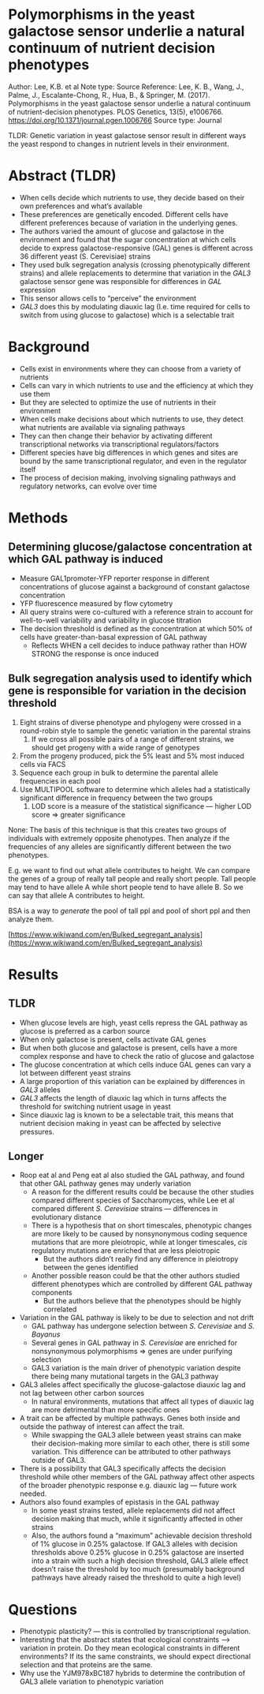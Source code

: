 # Polymorphisms in the yeast galactose sensor underlie a natural continuum of nutrient decision phenotypes

Author: Lee, K.B. et al
Note type: Source
Reference: Lee, K. B., Wang, J., Palme, J., Escalante-Chong, R., Hua, B., & Springer, M. (2017). Polymorphisms in the yeast galactose sensor underlie a natural continuum of nutrient-decision phenotypes. PLOS Genetics, 13(5), e1006766. https://doi.org/10.1371/journal.pgen.1006766
Source type: Journal

TLDR: Genetic variation in yeast galactose sensor result in different ways the yeast respond to changes in nutrient levels in their environment. 

# Abstract (TLDR)

- When cells decide which nutrients to use, they decide based on their own preferences and what’s available
- These preferences are genetically encoded. Different cells have different preferences because of variation in the underlying genes.
- The authors varied the amount of glucose and galactose in the environment and found that the sugar concentration at which cells decide to express galactose-responsive (GAL) genes is different across 36 different yeast (S. Cerevisiae) strains
- They used bulk segregation analysis (crossing phenotypically different strains) and allele replacements to determine that variation in the *GAL3* galactose sensor gene was responsible for differences in *GAL* expression
- This sensor allows cells to “perceive” the environment
- *GAL3* does this by modulating diauxic lag (I.e. time required for cells to switch from using glucose to galactose) which is a selectable trait

# Background

- Cells exist in environments where they can choose from a variety of nutrients
- Cells can vary in which nutrients to use and the efficiency at which they use them
- But they are selected to optimize the use of nutrients in their environment
- When cells make decisions about which nutrients to use, they detect what nutrients are available via signaling pathways
- They can then change their behavior by activating different transcriptional networks via transcriptional regulators/factors
- Different species have big differences in which genes and sites are bound by the same transcriptional regulator, and even in the regulator itself
- The process of decision making, involving signaling pathways and regulatory networks, can evolve over time

# Methods

## Determining glucose/galactose concentration at which GAL pathway is induced

- Measure GAL1promoter-YFP reporter response in different concentrations of glucose against a background of constant galactose concentration
- YFP fluorescence measured by flow cytometry
- All query strains were co-cultured with a reference strain to account for well-to-well variability and variability in glucose titration
- The decision threshold is defined as the concentration at which 50% of cells have greater-than-basal expression of GAL pathway
    - Reflects WHEN a cell decides to induce pathway rather than HOW STRONG the response is once induced

## Bulk segregation analysis used to identify which gene is responsible for variation in the decision threshold

1. Eight strains of diverse phenotype and phylogeny were crossed in a round-robin style to sample the genetic variation in the parental strains
    1. If we cross all possible pairs of a range of different strains, we should get progeny with a wide range of genotypes 
2. From the progeny produced, pick the 5% least and 5% most induced cells via FACS 
3. Sequence each group in bulk to determine the parental allele frequencies in each pool 
4. Use MULTIPOOL software to determine which alleles had a statistically significant difference in frequency between the two groups 
    1. LOD score is a measure of the statistical significance — higher LOD score ⇒ greater significance 

Νone: The basis of this technique is that this creates two groups of individuals with extremely opposite phenotypes. Then analyze if the frequencies of any alleles are significantly different between the two phenotypes. 

E.g. we want to find out what allele contributes to height. We can compare the genes of a group of really tall people and really short people. Tall people may tend to have allele A while short people tend to have allele B. So we can say that allele A contributes to height. 

BSA is a way to *generate* the pool of tall ppl and pool of short ppl and then analyze them. 

[https://www.wikiwand.com/en/Bulked_segregant_analysis](https://www.wikiwand.com/en/Bulked_segregant_analysis)

# Results

## TLDR

- When glucose levels are high, yeast cells repress the GAL pathway as glucose is preferred as a carbon source
- When only galactose is present, cells activate GAL genes
- But when both glucose and galactose is present, cells have a more complex response and have to check the ratio of glucose and galactose
- The glucose concentration at which cells induce GAL genes can vary a lot between different yeast strains
- A large proportion of this variation can be explained by differences in *GAL3* alleles
- *GAL3* affects the length of diauxic lag which in turns affects the threshold for switching nutrient usage in yeast
- Since diauxic lag is known to be a selectable trait, this means that nutrient decision making in yeast can be affected by selective pressures.

## Longer

- Roop eat al and Peng eat al also studied the GAL pathway, and found that other GAL pathway genes may underly variation
    - A reason for the different results could be because the other studies compared different species of Saccharomyces, while Lee et al compared different *S. Cerevisiae* strains — differences in evolutionary distance
    - There is a hypothesis that on short timescales, phenotypic changes are more likely to be caused by nonsynonymous coding sequence mutations that are more pleiotropic, while at longer timescales, *cis* regulatory mutations are enriched that are less pleiotropic
        - But the authors didn’t really find any difference in pleiotropy between the genes identified
    - Another possible reason could be that the other authors studied different phenotypes which are controlled by different GAL pathway components
        - But the authors believe that the phenotypes should be highly correlated
- Variation in the GAL pathway is likely to be due to selection and not drift
    - GAL pathway has undergone selection between *S. Cerevisiae* and *S. Bayanus*
    - Several genes in GAL pathway in *S. Cerevisiae* are enriched for nonsynonymous polymorphisms ⇒ genes are under purifying selection
    - GAL3 variation is the main driver of phenotypic variation despite there being many mutational targets in the GAL3 pathway
- GAL3 alleles affect specifically the glucose-galactose diauxic lag and not lag between other carbon sources
    - In natural environments, mutations that affect all types of diauxic lag are more detrimental than more specific ones
- A trait can be affected by multiple pathways. Genes both inside and outside the pathway of interest can affect the trait.
    - While swapping the GAL3 allele between yeast strains can make their decision-making more similar to each other, there is still some variation. This difference can be attributed to other pathways outside of GAL3.
- There is a possibility that GAL3 specifically affects the decision threshold while other members of the GAL pathway affect other aspects of the broader phenotypic response e.g. diauxic lag — future work needed.
- Authors also found examples of epistasis in the GAL pathway
    - In some yeast strains tested, allele replacements did not affect decision making that much, while it significantly affected in other strains
    - Also, the authors found a “maximum” achievable decision threshold of 1% glucose in 0.25% galactose. If GAL3 alleles with decision thresholds above 0.25% glucose in 0.25% galactose are inserted into a strain with such a high decision threshold, GAL3 allele effect doesn’t raise the threshold by too much (presumably background pathways have already raised the threshold to quite a high level)

# Questions

- Phenotypic plasticity? — this is controlled by transcriptional regulation.
- Interesting that the abstract states that ecological constraints —> variation in protein. Do they mean ecological constraints in different environments? If its the same constraints, we should expect directional selection and that proteins are the same.
- Why use the YJM978xBC187 hybrids to determine the contribution of GAL3 allele variation to phenotypic variation